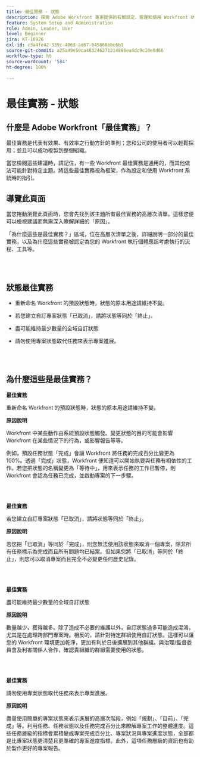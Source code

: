```yaml
---
title: 最佳實務 - 狀態
description: 探索 Adobe Workfront 專家提供的有關設定、管理和使用 Workfront 狀態的最佳實務建議。
feature: System Setup and Administration
role: Admin, Leader, User
level: Beginner
jira: KT-10926
exl-id: c3a4fe42-339c-4063-ad67-045868bbc6b1
source-git-commit: a25a49e59ca483246271214886ea4dc9c10e8d66
workflow-type: ht
source-wordcount: '584'
ht-degree: 100%

---
```


# 最佳實務 - 狀態

## 什麼是 Adobe Workfront「最佳實務」？

最佳實務是代表有效果、有效率之行動方針的準則；您和公司的使用者可以輕鬆採用；並且可以成功複製到整個組織。

當您檢閱這些建議時，請記住，有一些 Workfront 最佳實務是通用的，而其他做法可能針對特定主題。將這些最佳實務視為框架，作為設定和使用 Workfront 系統時的指引。

## 導覽此頁面

當您捲動瀏覽此頁面時，您會先找到該主題所有最佳實務的高層次清單。這樣您便可以檢視建議而無需深入瞭解詳細的「原因」。

「為什麼這些是最佳實務？」區域，位在高層次清單之後，詳細說明一部分的最佳實務，以及為什麼這些實務被認定為您的 Workfront 執行個體應該考慮執行的流程、工具等。

</br>
</br>

## 狀態最佳實務

* 重新命名 Workfront 的預設狀態時，狀態的原本用途請維持不變。

* 若您建立自訂專案狀態「已取消」，請將狀態等同於「終止」。

* 盡可能維持最少數量的全域自訂狀態

* 請勿使用專案狀態取代任務來表示專案進展。


</br>
</br>



## 為什麼這些是最佳實務？

**最佳實務**

重新命名 Workfront 的預設狀態時，狀態的原本用途請維持不變。



**原因說明**

Workfront 中某些動作由系統預設狀態觸發。變更狀態的目的可能會影響 Workfront 在某些情況下的行為，或影響報告等等。



例如，預設任務狀態「完成」會讓 Workfront 將任務的完成百分比變更為 100%。透過「完成」狀態，Workfront 便知道可以開始執要與任務有相依性的工作。若您把狀態的名稱變更為「等待中」，用來表示任務的工作已暫停，則 Workfront 會認為任務已完成，並啟動專案的下一步驟。

</br>
</br>



**最佳實務**

若您建立自訂專案狀態「已取消」，請將狀態等同於「終止」。



**原因說明**

若您把「已取消」等同於「完成」，則您無法使用該狀態來取消一個專案，除非所有任務標示為完成而且所有問題均已結案。但如果您將「已取消」等同於「終止」，則您可以取消專案而且完全不必變更任何歷史記錄。


</br>
</br>

**最佳實務**

盡可能維持最少數量的全域自訂狀態



**原因說明**

數量越少，獲得越多。除了造成不必要的維護以外，自訂狀態過多可能造成混淆，尤其是在處理跨部門專案時。相反的，請針對特定群組使用自訂狀態。這樣可以讓您的 Workfront 環境更加乾淨，更加有利於日後擴展到其他群組。與治理/監督委員會及利害關係人合作，確認貴組織的群組需要使用的狀態。


</br>
</br>

**最佳實務**

請勿使用專案狀態取代任務來表示專案進展。



**原因說明**

盡量使用簡單的專案狀態來表示進展的高層次階段，例如「規劃」、「目前」、「完成」等。利用任務、任務狀態以及任務完成百分比來瞭解專案工作的整體進度。這些任務層級的指標會累積變成專案完成百分比、專案狀況與專案進度狀態，全部都是比專案狀態更清楚且更準確的專案進度指標。此外，這項任務層級的資訊也有助於製作更好的專案報告。
